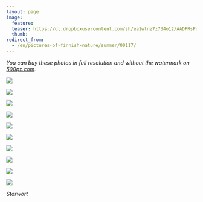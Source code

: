 ```yaml
---
layout: page
image:
  feature:
  teaser: https://dl.dropboxusercontent.com/sh/ea1wtnz7z734o12/AADFRsFd6Nnh7XQcitBekwpVa/luontokuvat/kes%C3%A4/9/DS44873-245px.jpg
  thumb:
redirect_from:
  - /en/pictures-of-finnish-nature/summer/00117/
---
```


*You can buy these photos in full resolution and without the watermark on [500px.com](https://500px.com/minimuutticom/galleries/starworts).*

[![](https://dl.dropboxusercontent.com/sh/ea1wtnz7z734o12/AABXq0Dm8Xiqkryxm4KmzbUla/luontokuvat/kes%C3%A4/9/DS44789-800px.jpg)](https://dl.dropboxusercontent.com/sh/ea1wtnz7z734o12/AAAub-PtnmLBCGTM9xRBuJqua/luontokuvat/kes%C3%A4/9/DS44789.jpg)

[![](https://dl.dropboxusercontent.com/sh/ea1wtnz7z734o12/AACa5XdCkyv9dEBBDAmEpme9a/luontokuvat/kes%C3%A4/9/DS44799-800px.jpg)](https://dl.dropboxusercontent.com/sh/ea1wtnz7z734o12/AAAS2-otNr4zp9Hf-wfFATK3a/luontokuvat/kes%C3%A4/9/DS44799.jpg)

[![](https://dl.dropboxusercontent.com/sh/ea1wtnz7z734o12/AAA5rfCFTkjPQv4Fu2Oondpta/luontokuvat/kes%C3%A4/9/DS44817-800px.jpg)](https://dl.dropboxusercontent.com/sh/ea1wtnz7z734o12/AADH5uWnobOSyhy7_ev-aye1a/luontokuvat/kes%C3%A4/9/DS44817.jpg)

[![](https://dl.dropboxusercontent.com/sh/ea1wtnz7z734o12/AACWq2x8PfAJpNygFzieIaLda/luontokuvat/kes%C3%A4/9/DS44873-800px.jpg)](https://dl.dropboxusercontent.com/sh/ea1wtnz7z734o12/AAAcmi3fKqi3kfXoPXEF4_N6a/luontokuvat/kes%C3%A4/9/DS44873.jpg)

[![](https://dl.dropboxusercontent.com/sh/ea1wtnz7z734o12/AAApEcR3xMKxPolkvM-TXnFua/luontokuvat/kes%C3%A4/9/DS44887-800px.jpg)](https://dl.dropboxusercontent.com/sh/ea1wtnz7z734o12/AADS3NNI4G7v_CLNNvy5VxPua/luontokuvat/kes%C3%A4/9/DS44887.jpg)

[![](https://dl.dropboxusercontent.com/sh/ea1wtnz7z734o12/AAA-1MjRrLDva0VFlfpc2dxZa/luontokuvat/kes%C3%A4/9/DS44890-800px.jpg)](https://dl.dropboxusercontent.com/sh/ea1wtnz7z734o12/AABde7cVHJQrFNa_Ck25oAWda/luontokuvat/kes%C3%A4/9/DS44890.jpg)

[![](https://dl.dropboxusercontent.com/sh/ea1wtnz7z734o12/AADNyApj456JO2qg2Fp2F1Npa/luontokuvat/kes%C3%A4/9/DS44911-800px.jpg)](https://dl.dropboxusercontent.com/sh/ea1wtnz7z734o12/AADdVXkhpoXmXYAUx3baYFIVa/luontokuvat/kes%C3%A4/9/DS44911.jpg)

[![](https://dl.dropboxusercontent.com/sh/ea1wtnz7z734o12/AAB0CAGWUIW4T8fueGOZmeKPa/luontokuvat/kes%C3%A4/9/DS44916-800px.jpg)](https://dl.dropboxusercontent.com/sh/ea1wtnz7z734o12/AADQqd4vanpbIOwNf2ib-vjYa/luontokuvat/kes%C3%A4/9/DS44916.jpg)

[![](https://dl.dropboxusercontent.com/sh/ea1wtnz7z734o12/AAD3d7QXK8Bo3XLi7kzKYEhva/luontokuvat/kes%C3%A4/9/DS44853-800px.jpg)](https://dl.dropboxusercontent.com/sh/ea1wtnz7z734o12/AACJCbpji9Vht7tuvBIDz7REa/luontokuvat/kes%C3%A4/9/DS44853.jpg)

[![](https://dl.dropboxusercontent.com/sh/ea1wtnz7z734o12/AACFkqG5-dvYP91TEWl6_fbUa/luontokuvat/kes%C3%A4/9/DS44875-800px.jpg)](https://dl.dropboxusercontent.com/sh/ea1wtnz7z734o12/AAA-Av4PUyVPJB02Xc8V213Ma/luontokuvat/kes%C3%A4/9/DS44875.jpg)

*Starwort*
